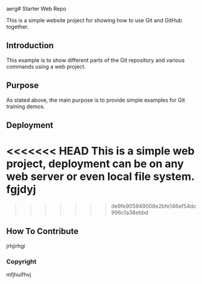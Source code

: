 aerg# Starter Web Repo

This is a simple website project for showing how to use Git and GitHub together.

## Introduction
This example is to show different parts of the Git repository and various commands using a web project.

## Purpose

As stated above, the main purpose is to provide simple examples for Git training demos.

## Deployment

<<<<<<< HEAD
This is a simple web project, deployment can be on any web server or even local file system.
fgjdyj
=======
>>>>>>> de9fe905949008e2bfe146ef54dc996cfa38ebbd
## How To Contribute
jrhjirhgi

### Copyright

mfjhuifhvj
